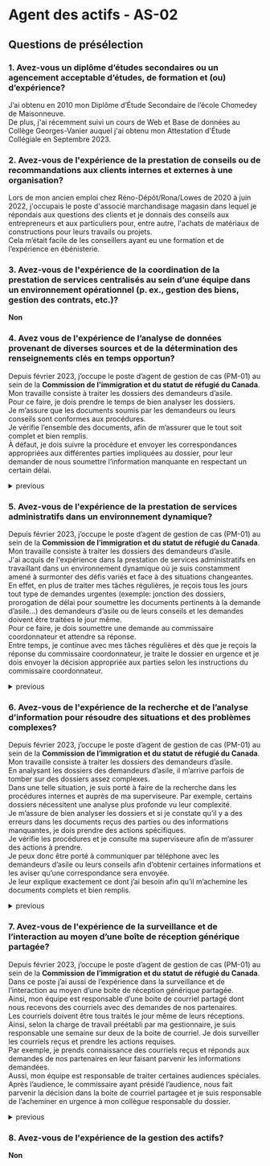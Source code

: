 # Agent des actifs - AS-02
## Questions de présélection 
### 1. Avez-vous un diplôme d’études secondaires ou un agencement acceptable d’études, de formation et (ou) d’expérience?
J’ai obtenu en 2010 mon Diplôme d’Étude Secondaire de l’école Chomedey de Maisonneuve.  
De plus, j'ai récemment suivi un cours de Web et Base de données au Collège Georges-Vanier auquel j'ai obtenu mon Attestation d'Étude Collégiale en Septembre 2023.
### 2. Avez-vous de l'expérience de la prestation de conseils ou de recommandations aux clients internes et externes à une organisation?
Lors de mon ancien emploi chez Réno-Dépôt/Rona/Lowes de 2020 à juin 2022, j'occupais le poste d'associé marchandisage magasin dans lequel je répondais aux questions des clients et je donnais des conseils aux entrepreneurs et aux particuliers pour, entre autre, l'achats de matériaux de constructions pour leurs travails ou projets.  
Cela m’était facile de les conseillers ayant eu une formation et de l’expérience en ébénisterie.
### 3. Avez-vous de l'expérience de la coordination de la prestation de services centralisés au sein d’une équipe dans un environnement opérationnel (p. ex., gestion des biens, gestion des contrats, etc.)?
**Non**
### 4. Avez vous de l'expérience de l’analyse de données provenant de diverses sources et de la détermination des renseignements clés en temps opportun?
Depuis février 2023, j’occupe le poste d’agent de gestion de cas (PM-01) au sein de la **Commission de l'immigration et du statut de réfugié du Canada**.  
Mon travaille consiste à traiter les dossiers des demandeurs d’asile.  
Pour ce faire, je dois prendre le temps de bien analyser les dossiers.  
Je m’assure que les documents soumis par les demandeurs ou leurs conseils sont conformes aux procédures.  
Je vérifie l’ensemble des documents, afin de m’assurer que le tout soit complet et bien remplis.  
À défaut, je dois suivre la procédure et envoyer les correspondances appropriées aux différentes parties impliquées au dossier, pour leur demander de nous soumettre l’information manquante en respectant un certain délai.

<details>
    <summary>previous</summary>
Dans mon poste actuel de PM-01 à la Commission de l'immigration et du statut de réfugié du Canada, je reçois des documents de diverses parties auxquelles je dois vérifier qu'ils sont complets et bien remplis sans quoi je fais des demandes pour remplir et envoyer les documents dans un certains délais.
</details>

### 5. Avez-vous de l'expérience de la prestation de services administratifs dans un environnement dynamique?
Depuis février 2023, j’occupe le poste d’agent de gestion de cas (PM-01) au sein de la **Commission de l’immigration et du statut de réfugié du Canada**.   
Mon travaille consiste à traiter les dossiers des demandeurs d’asile.  
J'ai acquis de l'expérience dans la prestation de services administratifs en travaillant dans un environnement dynamique où je suis constamment amené à surmonter des défis variés et face à des situations changeantes.  
En effet, en plus de traiter mes tâches régulières, je reçois tous les jours tout type de demandes urgentes (exemple: jonction des dossiers, prorogation de délai pour soumettre les documents pertinents à la demande d’asile…) des demandeurs d’asile ou de leurs conseils et les demandes doivent être traitées le jour même.  
Pour ce faire, je dois soumettre une demande au commissaire coordonnateur et attendre sa réponse.  
Entre temps, je continue avec mes tâches régulières et dès que je reçois la réponse du commissaire coordonnateur, je traite le dossier en urgence et je dois envoyer la décision appropriée aux parties selon les instructions du commissaire coordonnateur.
<details>
  <summary>previous</summary>
Dans mon poste actuel de PM-01 à la Commission de l'immigration et du statut de réfugié du Canada, dont j'y travail depuis février 2023, nous devons répondre aux demandes des parties, tel que prolonger le temps pour nous envoyer les documents ou changer la date d'audience, et nous devons répondre à ces demandes le plus vite possible tout en respectant les procédures.
</details>

### 6. Avez-vous de l'expérience de la recherche et de l’analyse d’information pour résoudre des situations et des problèmes complexes?
Depuis février 2023, j’occupe le poste d’agent de gestion de cas (PM-01) au sein de la **Commission de l’immigration et du statut de réfugié du Canada**.   
Mon travaille consiste à traiter les dossiers des demandeurs d’asile.  
En analysant les dossiers des demandeurs d’asile, il m’arrive parfois de tomber sur des dossiers assez complexes.  
Dans une telle situation, je suis porté à faire de la recherche dans les procédures internes et auprès de ma superviseure. Par exemple, certains dossiers nécessitent une analyse plus profonde vu leur complexité.  
Je m’assure de bien analyser les dossiers et si je constate qu’il y a des erreurs dans les documents reçus des parties ou des informations manquantes, je dois prendre des actions spécifiques.  
Je vérifie les procédures et je consulte ma superviseure afin de m’assurer des actions à prendre.  
Je peux donc être porté à communiquer par téléphone avec les demandeurs d’asile ou leurs conseils afin d’obtenir certaines informations et les aviser qu’une correspondance sera envoyée.  
Je leur explique exactement ce dont j’ai besoin afin qu’il m’achemine les documents complets et bien remplis.
<details>
  <summary>previous</summary>
Dans mon poste actuel de PM-01 à la Commission de l'immigration et du statut de réfugié du Canada, dont j'y travail depuis février 2023, il arrive parfois que des erreurs se présentent dans les documents fournis par les parties et que je dois faire des démarches pour les corriger tel qu'envoyer les lettres, le tout en respectant les procédures.  
Parfois, je dois appeler le conseil ou le demandeur pour lui expliquer l’erreur en plus d’envoyer la lettre correspondante pour m’assurer qu’il comprenne bien ladite lettre et qu'il nous fournisse les documents complets et bien remplis.
</details>



### 7. Avez-vous de l'expérience de la surveillance et de l’interaction au moyen d’une boîte de réception générique partagée?
Depuis février 2023, j’occupe le poste d’agent de gestion de cas (PM-01) au sein de la **Commission de l’immigration et du statut de réfugié du Canada**.   
Dans ce poste j’ai aussi de l’expérience dans la surveillance et de l’interaction au moyen d’une boite de réception générique partagée.  
Ainsi, mon équipe est responsable d’une boite de courriel partagé dont nous recevons des courriels avec des demandes de nos partenaires.  
Les courriels doivent être tous traités le jour même de leurs réceptions.  
Ainsi, selon la charge de travail préétabli par ma gestionnaire, je suis responsable une semaine sur deux de la boite de courriel. 
Je dois surveiller les courriels reçus et prendre les actions requises.  
Par exemple, je prends connaissance des courriels reçus et réponds aux demandes de nos partenaires en leur faisant parvenir les informations demandées.  
Aussi, mon équipe est responsable de traiter certaines audiences spéciales.  
Après l’audience, le commissaire ayant présidé l’audience, nous fait parvenir la décision dans la boite de courriel partagée et je suis responsable de l’acheminer en urgence à mon collègue responsable du dossier.
<details>
  <summary>previous</summary>
Dans mon poste actuel de PM-01 à la Commission de l'immigration et du statut de réfugié du Canada, dont j'y travail depuis février 2023, environ une à deux fois par mois je suis affecté à la surveillance de la boite courriel partagé pour répondre aux demandes des partenaires le plus efficacement et rapidement possible, le tout en respectant les procédures.
</details>

### 8. Avez-vous de l'expérience de la gestion des actifs?
**Non**